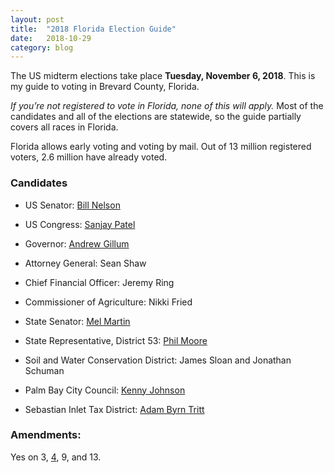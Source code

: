 ```yaml
---
layout: post
title:  "2018 Florida Election Guide"
date:   2018-10-29
category: blog
---
```


The US midterm elections take place **Tuesday, November 6, 2018**. This is my guide to voting in Brevard County, Florida. 

*If you’re not registered to vote in Florida, none of this will apply.* Most of the candidates and all of the elections are statewide, so the guide partially covers all races in Florida.

Florida allows early voting and voting by mail. Out of 13 million registered voters, 2.6 million have already voted.


### Candidates

* US Senator: [Bill Nelson](https://www.nelsonforsenate.com/)
* US Congress: [Sanjay Patel](https://www.votesanjaypatel.com/)
* Governor: [Andrew Gillum](https://andrewgillum.com/)
* Attorney General: Sean Shaw
* Chief Financial Officer: Jeremy Ring
* Commissioner of Agriculture: Nikki Fried

* State Senator: [Mel Martin](https://www.melforsenate14.com/)
* State Representative, District 53: [Phil Moore](http://www.votephilmoore.com/)

* Soil and Water Conservation District: James Sloan and Jonathan Schuman

* Palm Bay City Council: [Kenny Johnson](http://johnson4palmbay.com/)
       
* Sebastian Inlet Tax District: [Adam Byrn Tritt](https://adamtritt.com/)

### Amendments:

Yes on 3, [4](http://www.cidneyhamilton.com/blog/2018/10/27/amendment-four.html), 9, and 13.
